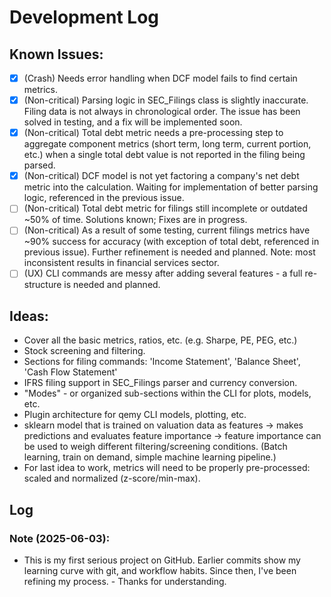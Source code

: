 # Development Log

## Known Issues:

- [x] (Crash) Needs error handling when DCF model fails to find certain metrics.
- [x] (Non-critical) Parsing logic in SEC_Filings class is slightly inaccurate. Filing data is not always in chronological order. The issue has been solved in testing, and a fix will be implemented soon. 
- [x] (Non-critical) Total debt metric needs a pre-processing step to aggregate component metrics (short term, long term, current portion, etc.) when a single total debt value is not reported in the filing being parsed.
- [x] (Non-critical) DCF model is not yet factoring a company's net debt metric into the calculation. Waiting for implementation of better parsing logic, referenced in the previous issue. 
- [ ] (Non-critical) Total debt metric for filings still incomplete or outdated ~50% of time. Solutions known; Fixes are in progress.
- [ ] (Non-critical) As a result of some testing, current filings metrics have ~90% success for accuracy (with exception of total debt, referenced in previous issue). Further refinement is needed and planned. Note: most inconsistent results in financial services sector.   
- [ ] (UX) CLI commands are messy after adding several features - a full re-structure is needed and planned.  

## Ideas:

- Cover all the basic metrics, ratios, etc. (e.g. Sharpe, PE, PEG, etc.)
- Stock screening and filtering.
- Sections for filing commands: 'Income Statement', 'Balance Sheet', 'Cash Flow Statement' 
- IFRS filing support in SEC_Filings parser and currency conversion. 
- "Modes" - or organized sub-sections within the CLI for plots, models, etc. 
- Plugin architecture for qemy CLI models, plotting, etc. 
- sklearn model that is trained on valuation data as features -> makes predictions and evaluates feature importance -> feature importance can be used to weigh different filtering/screening conditions. (Batch learning, train on demand, simple machine learning pipeline.)
- For last idea to work, metrics will need to be properly pre-processed: scaled and normalized (z-score/min-max).      

## Log

### Note (2025-06-03):

- This is my first serious project on GitHub. Earlier commits show my learning curve with git, and workflow habits. Since then, I've been refining my process. - Thanks for understanding.

